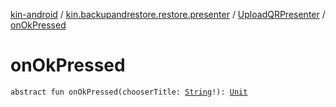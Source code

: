 [kin-android](../../index.md) / [kin.backupandrestore.restore.presenter](../index.md) / [UploadQRPresenter](index.md) / [onOkPressed](./on-ok-pressed.md)

# onOkPressed

`abstract fun onOkPressed(chooserTitle: `[`String`](https://kotlinlang.org/api/latest/jvm/stdlib/kotlin/-string/index.html)`!): `[`Unit`](https://kotlinlang.org/api/latest/jvm/stdlib/kotlin/-unit/index.html)